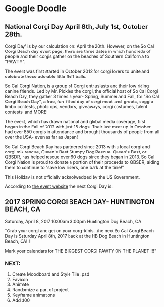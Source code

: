 # Google Doodle

## National Corgi Day April 8th, July 1st, October 28th.

Corgi Day' is by our calculation on: April the 20th. However, on the So Cal Corgi Beach day event page, there are three dates in which hundreds of people and their corgis gather on the beaches of Southern California to "PAWTY". 

The event was first started in October 2012 for corgi lovers to unite and celebrate these adorable little fluff balls.

So Cal Corgi Nation, is a group of Corgi enthusiasts and their low riding canine friends. Led by Mr. Pickles the corgi, the official host of So Cal Corgi Beach Day, they gather 3 times a year- Spring, Summer and Fall, for "So Cal Corgi Beach Day", a free, fun-filled day of corgi meet-and-greets, doggie limbo contests, photo ops, vendors, giveaways, corgi costumes, talent contests, and MORE!

The event, which has drawn national and global media coverage, first began in the Fall of 2012 with just 15 dogs. Their last meet up in October had over 850 corgis in attendance and brought thousands of people from all over the USA- even as far as Japan!  

So Cal Corgi Beach Day has partnered since 2013 with a local corgi and corgi mix rescue, Queen's Best Stumpy Dog Rescue.  Queen's Best, or QBSDR, has helped rescue over 60 dogs since they began in 2013. 
So Cal Corgi Nation is proud to donate a portion of their proceeds to QBSDR, aiding them to continue to "save low riders, one bark at the time!"

This Holiday is not officially acknolwedged by the US Government.

According to [the event website](http://socalcorgibeachday.com/events/) the next Corgi Day is:

## 2017 SPRING CORGI BEACH DAY- HUNTINGTON BEACH, CA

Saturday, April 8, 2017
10:00am  3:00pm
Huntington Dog Beach, CA 

"Grab your corgi and get on your corg-kinis...the next So Cal Corgi Beach Day is Saturday April 8th, 2017 back at the HB Dog Beach in Huntington Beach, CA!!!

Mark your calendars for THE BIGGEST CORGI PAWTY ON THE PLANET !!!"


### NEXT: 
1. Create Moodboard and Style Tile .psd
2. Favicon
3. Animate
4. Randomize a part of project 
5. Keyframe animations
6. Add 300 
